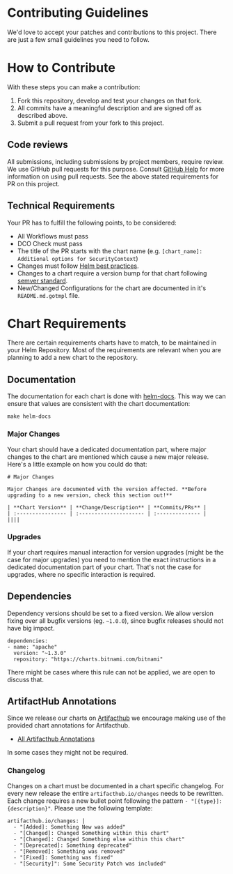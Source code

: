 # Contributing Guidelines

We'd love to accept your patches and contributions to this project. There are just a few small guidelines you need to follow.

# How to Contribute

With these steps you can make a contribution:

  1. Fork this repository, develop and test your changes on that fork.
  2. All commits have a meaningful description and are signed off as described above.
  3. Submit a pull request from your fork to this project.

## Code reviews

All submissions, including submissions by project members, require review. We use GitHub pull requests for this purpose. Consult [GitHub Help](https://help.github.com/articles/about-pull-requests/) for more information on using pull requests. See the above stated requirements for PR on this project.

## Technical Requirements

Your PR has to fulfill the following points, to be considered:

  * All Workflows must pass
  * DCO Check must pass
  * The title of the PR starts with the chart name (e.g. `[chart_name]: Additional options for SecurityContext`)
  * Changes must follow [Helm best practices](https://helm.sh/docs/chart_best_practices/).
  * Changes to a chart require a version bump for that chart following [semver standard](https://semver.org/).
  * New/Changed Configurations for the chart are documented in it's `README.md.gotmpl` file.

# Chart Requirements

There are certain requirements charts have to match, to be maintained in your Helm Repository. Most of the requirements are relevant when you are planning to add a new chart to the repository.

## Documentation

The documentation for each chart is done with [helm-docs](https://github.com/norwoodj/helm-docs). This way we can ensure that values are consistent with the chart documentation:
```
make helm-docs
```
### Major Changes

Your chart should have a dedicated documentation part, where major changes to the chart are mentioned which cause a new major release. Here's a little example on how you could do that:

```
# Major Changes

Major Changes are documented with the version affected. **Before upgrading to a new version, check this section out!**

| **Chart Version** | **Change/Description** | **Commits/PRs** |
| :---------------- | :--------------------- | :-------------- |
||||
```

### Upgrades

If your chart requires manual interaction for version upgrades (might be the case for major upgrades) you need to mention the exact instructions in a dedicated documentation part of your chart. That's not the case for upgrades, where no specific interaction is required.


## Dependencies

Dependency versions should be set to a fixed version. We allow version fixing over all bugfix versions (eg. `~1.0.0`), since bugfix releases should not have big impact.

```
dependencies:
- name: "apache"
  version: "~1.3.0"
  repository: "https://charts.bitnami.com/bitnami"
```

There might be cases where this rule can not be applied, we are open to discuss that.


## ArtifactHub Annotations

Since we release our charts on [Artifacthub](https://artifacthub.io/) we encourage making use of the provided chart annotations for Artifacthub.

  * [All Artifacthub Annotations](https://github.com/artifacthub/hub/blob/master/docs/helm_annotations.md)

In some cases they might not be required.

### Changelog

Changes on a chart must be documented in a chart specific changelog. For every new release the entire ```artifacthub.io/changes``` needs to be rewritten. Each change requires a new bullet point following the pattern `- "[{type}]: {description}"`. Please use the following template:


```
artifacthub.io/changes: |
  - "[Added]: Something New was added"
  - "[Changed]: Changed Something within this chart"
  - "[Changed]: Changed Something else within this chart"
  - "[Deprecated]: Something deprecated"
  - "[Removed]: Something was removed"
  - "[Fixed]: Something was fixed"
  - "[Security]": Some Security Patch was included"
```

